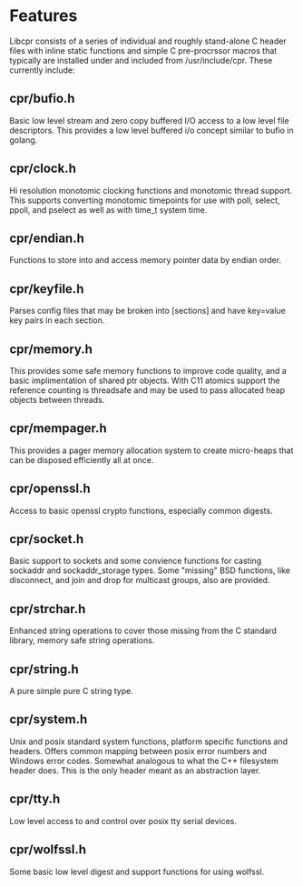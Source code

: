 # Features

Libcpr consists of a series of individual and roughly stand-alone C header
files with inline static functions and simple C pre-procrssor macros that
typically are installed under and included from /usr/include/cpr. These
currently include:

## cpr/bufio.h

Basic low level stream and zero copy buffered I/O access to a low level file
descriptors. This provides a low level buffered i/o concept similar to bufio in
golang.

## cpr/clock.h

Hi resolution monotomic clocking functions and monotomic thread support. This
supports converting monotomic timepoints for use with poll, select, ppoll, and
pselect as well as with time\_t system time.

## cpr/endian.h

Functions to store into and access memory pointer data by endian order.

## cpr/keyfile.h

Parses config files that may be broken into \[sections\] and have key=value key
pairs in each section.

## cpr/memory.h

This provides some safe memory functions to improve code quality, and a basic
implimentation of shared ptr objects. With C11 atomics support the reference
counting is threadsafe and may be used to pass allocated heap objects between
threads.

## cpr/mempager.h

This provides a pager memory allocation system to create micro-heaps that can be
disposed efficiently all at once.

## cpr/openssl.h

Access to basic openssl crypto functions, especially common digests.

## cpr/socket.h

Basic support to sockets and some convience functions for casting sockaddr and
sockaddr\_storage types. Some "missing" BSD functions, like disconnect, and
join and drop for multicast groups, also are provided.

## cpr/strchar.h

Enhanced string operations to cover those missing from the C standard library,
memory safe string operations.

## cpr/string.h

A pure simple pure C string type.

## cpr/system.h

Unix and posix standard system functions, platform specific functions and
headers. Offers common mapping between posix error numbers and Windows error
codes. Somewhat analogous to what the C++ filesystem header does. This is the
only header meant as an abstraction layer.

## cpr/tty.h

Low level access to and control over posix tty serial devices.

## cpr/wolfssl.h

Some basic low level digest and support functions for using wolfssl.

